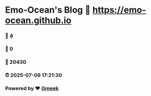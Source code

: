 # Emo-Ocean's Blog :link: https://emo-ocean.github.io 
### :page_facing_up: [4](https://emo-ocean.github.io/tag.html) 
### :speech_balloon: 0 
### :hibiscus: 20430 
### :alarm_clock: 2025-07-09 17:21:30 
### Powered by :heart: [Gmeek](https://github.com/Meekdai/Gmeek)
